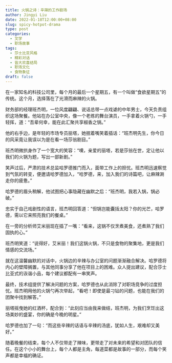 ```yaml
---
title: 火锅之诗：辛辣的工作剧场
author: Jingyi Liu
date: 2022-01-18T12:00:00+08:00
slug: spicy-hotpot-drama
type: post
categories:
  - 文学
  - 职场故事
tags:
  - 莎士比亚风格
  - 精彩对话
  - 皆大欢喜结局
  - 职场文化
  - 食物象征
draft: false
---
```


在一家知名的科技公司里，每个月的最后一个星期五，有一个叫做“食欲星期五”的传统。这个月，选择落在了光滑而麻辣的火锅。

财务部的经理班杰明，一位风度翩翩、说话总带一点戏谑的中年男士，今天负责组织这场聚餐。他站在办公室中央，像一个老练的舞台演员，一手拿着火锅勺，一手轻挥，道：“吾辈何幸，能在此汇聚共享椒香之锅。”

他的右手边，是年轻的市场专员丽塔，她抿着嘴笑着插话：“班杰明先生，你今日的风采竟让我误以为是在看一场莎翁剧目。”

班杰明微拱身作了一个宽大的笑容：“噢，亲爱的丽塔，若是莎翁在世，定让他以我们的火锅为题，写出一部新剧。”

笑声过后，严肃的技术总监哈罗德推门而入，面带工作上的担忧。班杰明迅速察觉到气氛的转变，便邀请哈罗德加入，“哈罗德，来，加入我们的诗篇吧，让麻辣涮走你的疲惫。”

哈罗德的眉头稍解，他试图把心事隐藏在幽默之后：“班杰明，我若入锅，锅必破。”

忠实于自己戏剧性的语言，班杰明回答道：“但锅岂能囊括太阳？你的光芒，哈罗德，需以它来照亮我们的餐桌。”

在一旁的分析师艾米丽现在插了一嘴：“看来，这锅不仅烹煮美食，还煮熟了我们固执的心。”

班杰明笑道：“说得好，艾米丽！我们这锅火锅，不只是食物的聚集地，更是我们情感的交流场。”

就在这温馨幽默的对话中，火锅边的辛辣与办公室的问题渐渐融合解决。哈罗德将内心的壁障搁置，与其他同事分享了他在项目上的困难。众人提出建议，配合莎士比亚式的诙谐小品，每个建议都配有一串笑声。

最终，技术组提供了解决问题的方案，哈罗德也从此消除了对职场竞争的过度担忧。班杰明用他的火锅勺再次举起，“看吧！即使是最刁钻的问题，也能在我们的团聚中找到解答。”

丽塔摇曳她的红酒杯，配合到：“此刻应当由我来做结，班杰明，为我们烹饪出这场美妙的盛宴，你的确是今晚的明星。”

哈罗德也加了一句：“而这些辛辣的话语与辛辣的汤底，犹如人生，艰难却又美好。”

随着晚餐的结束，每个人不仅带走了辣味，更带走了对未来的希望和对团队的信任。在这个小小的舞台上，每个人都是主角，每道菜都是故事的一部分，而每个笑声都是幸福的确证。